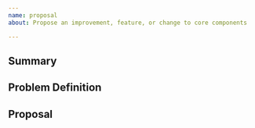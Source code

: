 ```yaml
---
name: proposal
about: Propose an improvement, feature, or change to core components

---
```


<!-- < < < < < < < < < < < < < < < < < < < < < < < < < < < < < < < < < ☺
v                            ✰  Thanks for opening an issue! ✰
v    Before smashing the submit button please review the template.
v    Word of caution: poorly thought-out proposals may be rejected
v                     without deliberation
☺ > > > > > > > > > > > > > > > > > > > > > > > > > > > > > > > > >  -->

## Summary

<!-- Short, concise description of the proposed feature / change -->

## Problem Definition

<!-- Why do we need this feature?
What problems may be addressed by introducing this feature?
What benefits does we gain by including this feature?
Are there any disadvantages of including this feature? -->

## Proposal

<!-- Detailed description of requirements of implementation -->


